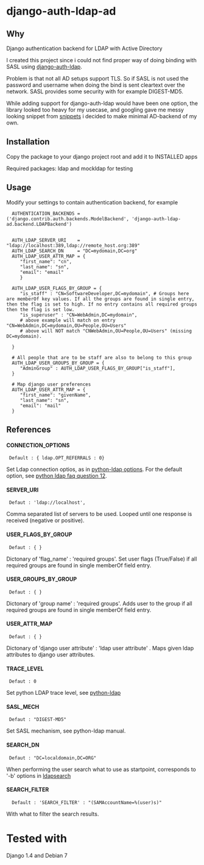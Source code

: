 django-auth-ldap-ad
===================


## Why
Django authentication backend for LDAP with Active Directory

I created this project since i could not find proper way of doing binding with SASL using  [django-auth-ldap](https://pythonhosted.org/django-auth-ldap/).

Problem is that not all AD setups support TLS. So if SASL is not used the password and username when doing the bind is sent cleartext over the network. SASL provides some security with for example DIGEST-MD5.

While adding support for django-auth-ldap would have been one option, the library looked too heavy for my usecase, and googling gave me messy looking snippet from [snippets](https://djangosnippets.org/snippets/501/) i decided to make minimal AD-backend of my own.


## Installation
Copy the package to your django project root and add it to INSTALLED apps

Required packages: ldap and mockldap for testing

## Usage

Modify your settings to contain authentication backend, for example

      AUTHENTICATION_BACKENDS = ('django.contrib.auth.backends.ModelBackend', 'django-auth-ldap-ad.backend.LDAPBackend')
      

      AUTH_LDAP_SERVER_URI    = "ldap://localhost:389,ldap://remote_host.org:389"
      AUTH_LDAP_SEARCH_DN     = "DC=mydomain,DC=org"
      AUTH_LDAP_USER_ATTR_MAP = {
         "first_name": "cn",
         "last_name": "sn",
         "email": "email"
         }

      AUTH_LDAP_USER_FLAGS_BY_GROUP = {
         "is_staff" : "CN=SoftwareDeveloper,DC=mydomain", # Groups here are memberOf key values. If all the groups are found in single entry, then the flag is set to high. If no entry contains all required groups then the flag is set low.
         "is_superuser" : "CN=WebAdmin,DC=mydomain", 
         # above example will match on entry "CN=WebAdmin,DC=mydomain,OU=People,OU=Users" 
         # above will NOT match "CNWebAdmin,OU=People,OU=Users" (missing DC=mydomain).
         
      }
      
      # All people that are to be staff are also to belong to this group  
      AUTH_LDAP_USER_GROUPS_BY_GROUP = {
         "AdminGroup" : AUTH_LDAP_USER_FLAGS_BY_GROUP["is_staff"],
      }
      
      # Map django user preferences
      AUTH_LDAP_USER_ATTR_MAP = {
         "first_name": "givenName",
         "last_name": "sn",
         "email": "mail"
      }


## References

#### CONNECTION_OPTIONS
     Default : { ldap.OPT_REFERRALS : 0} 
  
Set Ldap connection optios, as in [python-ldap options](http://www.python-ldap.org/doc/html/ldap.html#options).
For the default option, see [python ldap faq question 12](http://www.python-ldap.org/faq.shtml).


#### SERVER_URI
     Defaut : 'ldap://localhost',
Comma separated list of servers to be used. Looped until one response is received (negative or positive).

#### USER_FLAGS_BY_GROUP
     Defaut : { }
Dictonary of 'flag_name' : 'required groups'. Set user flags (True/False) if all required groups are found in single memberOf field entry.

#### USER_GROUPS_BY_GROUP
     Defaut : { }
Dictonary of 'group name' : 'required groups'. Adds user to the group  if all required groups are found in single memberOf field entry.



#### USER_ATTR_MAP
     Defaut : { }
Dictonary of 'django user attribute' : 'ldap user attribute' . Maps given ldap attributes to django user attributes.


#### TRACE_LEVEL
     Defaut : 0
Set python LDAP trace level, see [python-ldap](http://www.python-ldap.org/doc/html/ldap.html)

#### SASL_MECH
     Defaut : "DIGEST-MD5"
Set SASL mechanism, see python-ldap manual.


#### SEARCH_DN
     Defaut : "DC=localdomain,DC=ORG"
When performing the user search what to use as startpoint, corresponds to '-b' options in [ldapsearch](http://linux.die.net/man/1/ldapsearch)
     
#### SEARCH_FILTER   
      Default : 'SEARCH_FILTER' : "(SAMAccountName=%(user)s)"
With what to filter the search results.

# Tested with

Django 1.4 and Debian 7








